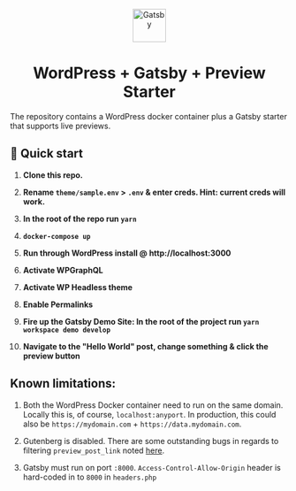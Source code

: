 <p align="center">
  <a href="https://www.gatsbyjs.org">
    <img alt="Gatsby" src="https://www.gatsbyjs.org/monogram.svg" width="60" />
  </a>
</p>
<h1 align="center">
 WordPress + Gatsby + Preview Starter
</h1>

The repository contains a WordPress docker container plus a Gatsby starter that supports live previews.

## 🚀 Quick start

1. **Clone this repo.**

2. **Rename `theme/sample.env` > `.env` & enter creds. Hint: current creds will work.**

4. **In the root of the repo run `yarn`**

5. **`docker-compose up`**

6. **Run through WordPress install @ http://localhost:3000**

7. **Activate WPGraphQL**

8. **Activate WP Headless theme**

9. **Enable Permalinks**

10. **Fire up the Gatsby Demo Site: In the root of the project run `yarn workspace demo develop`**

11. **Navigate to the "Hello World" post, change something & click the preview button**


## Known limitations:

1. Both the WordPress Docker container need to run on the same domain. Locally this is, of course, `localhost:anyport`. In production, this could also be `https://mydomain.com` + `https://data.mydomain.com`.

2. Gutenberg is disabled. There are some outstanding bugs in regards to filtering `preview_post_link` noted [here](https://github.com/WordPress/gutenberg/issues/13998).

3. Gatsby must run on port `:8000`. `Access-Control-Allow-Origin` header is hard-coded in to `8000` in `headers.php`